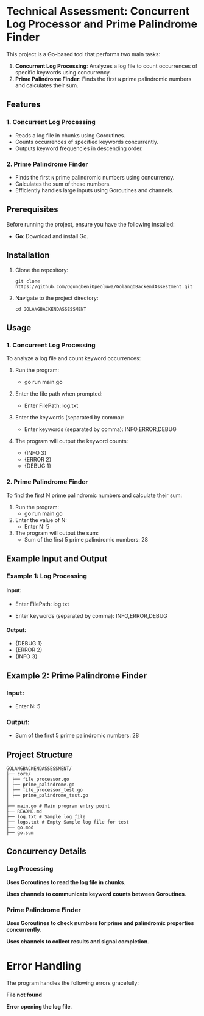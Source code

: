 # Technical Assessment: Concurrent Log Processor and Prime Palindrome Finder

This project is a Go-based tool that performs two main tasks:

1. **Concurrent Log Processing**: Analyzes a log file to count occurrences of specific keywords using concurrency.
2. **Prime Palindrome Finder**: Finds the first `N` prime palindromic numbers and calculates their sum.

## Features

### 1. Concurrent Log Processing

- Reads a log file in chunks using Goroutines.
- Counts occurrences of specified keywords concurrently.
- Outputs keyword frequencies in descending order.

### 2. Prime Palindrome Finder

- Finds the first `N` prime palindromic numbers using concurrency.
- Calculates the sum of these numbers.
- Efficiently handles large inputs using Goroutines and channels.

## Prerequisites

Before running the project, ensure you have the following installed:

- **Go**: Download and install Go.

## Installation

1. Clone the repository:

   ```
   git clone https://github.com/OgungbeniOpeoluwa/GolangbBackendAssestment.git
   ```

2. Navigate to the project directory:
   ```
   cd GOLANGBACKENDASSESSMENT
   ```

## Usage

### 1. Concurrent Log Processing

To analyze a log file and count keyword occurrences:

1. Run the program:
   - go run main.go
2. Enter the file path when prompted:
   - Enter FilePath: log.txt
3. Enter the keywords (separated by comma):
   - Enter keywords (separated by comma): INFO,ERROR,DEBUG
4. The program will output the keyword counts:

   - {INFO 3}
   - {ERROR 2}
   - {DEBUG 1}

### 2. Prime Palindrome Finder

To find the first N prime palindromic numbers and calculate their sum:

1. Run the program:
   - go run main.go
2. Enter the value of N:
   - Enter N: 5
3. The program will output the sum:
   - Sum of the first 5 prime palindromic numbers: 28

## Example Input and Output

### Example 1: Log Processing

#### Input:

- Enter FilePath: log.txt

- Enter keywords (separated by comma): INFO,ERROR,DEBUG

#### Output:

- {DEBUG 1}
- {ERROR 2}
- {INFO 3}

## Example 2: Prime Palindrome Finder

### Input:

- Enter N: 5

### Output:

- Sum of the first 5 prime palindromic numbers: 28

## Project Structure

```
GOLANGBACKENDASSESSMENT/
├── core/
│ ├── file_processor.go
│ ├── prime_palindrome.go
│ ├── file_processor_test.go
│ ├── prime_palindrome_test.go
│
├── main.go # Main program entry point
├── README.md
├── log.txt # Sample log file
├── logs.txt # Empty Sample log file for test
├── go.mod
├── go.sum
```

## Concurrency Details

### Log Processing

**Uses Goroutines to read the log file in chunks**.

**Uses channels to communicate keyword counts between Goroutines**.

### Prime Palindrome Finder

**Uses Goroutines to check numbers for prime and palindromic properties concurrently**.

**Uses channels to collect results and signal completion**.

# Error Handling

The program handles the following errors gracefully:

**File not found**

**Error opening the log file**.

